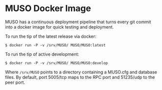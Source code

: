 # MUSO Docker Image

MUSO has a continuous deployment pipeline that turns every git commit into a
docker image for quick testing and deployment.

To run the tip of the latest release via docker:

`$ docker run -P -v /srv/MUSO/ MUSO/MUSO:latest`

To run the tip of active development:

`$ docker run -P -v /srv/MUSO/ MUSO/MUSO:develop`

Where `/srv/MUSO` points to a directory containing a MUSO.cfg and
database files. By default, port 5005/tcp maps to the RPC port and 51235/udp to
the peer port.
